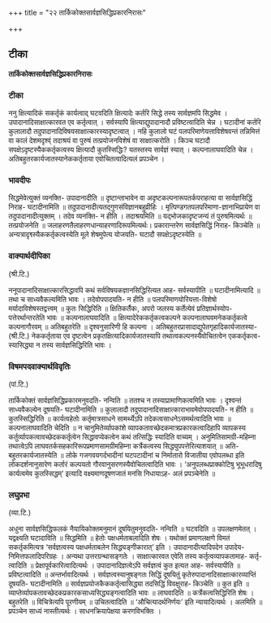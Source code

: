 +++
title = "२२ तार्किकोक्तसार्वज्ञसिद्धिप्रकारनिरासः"

+++


## टीका

**तार्किकोक्तसार्वज्ञसिद्धिप्रकारनिरासः**

### **टीका** 

ननु क्षित्यादिकं सकर्तृकं कार्यत्वाद् घटवदिति क्षित्यादेः कर्तरि सिद्धे तस्य सार्वज्ञमपि सिद्धमेव । उपादानादिसाक्षात्कारवत एव कर्तृत्वात् । सर्वस्यापि क्षित्याद्युपादानादौ प्रविष्टत्वादिति चेन्न । घटादीनां कर्तरि कुलालादौ तदुपादानादिविषयसाक्षात्कारस्यादृष्टत्वात् । नहि कुलालो घटं पलपरिमाणेयत्ताविशेषवन्तं तन्निमित्तं वा कालं देशमदृश्व्ं तदाश्रयं वा पुरुषं तत्प्रयोजनविशेषं वा साक्षात्करोति । किञ्च घटादौ सपक्षेऽदृष्टस्यैककर्तृकत्वस्य क्षित्यादौ कुतस्सिद्धिः? यतस्तस्य सार्वज्ञं स्यात् । कल्पनालाघवादिति चेन्न । अतिबहुतरकार्यजातस्यानेककर्तृताया एवोचितत्वादित्यलं प्रपञ्चेन ।

### **भावदीपः** 

सिद्धमेवेत्युक्तं व्यनक्ति- उपादानादीति ॥ दृष्टान्ताभावेन वा अदृष्टकल्पनारूपतर्कपराहत्या वा सार्वज्ञसिद्धिं निराह- घटादीनामिति ॥ तदुपादानादीत्यतद्गुणसंविज्ञानबहुव्रीहिः । मृत्पिण्डगतपलपरिमाणा-ज्ञानाभिप्रायेण वा तदुपादानादीत्युक्तम् । तदेव व्यनक्ति- न हीति । तदाश्रयमिति ॥ यद्भोजकादृष्टजन्यं तं पुरुषमित्यर्थः ॥ तत्प्रयोजनेति ॥ जलाहरणतैलाहरणधान्याहरणादिरूपमित्यर्थः। प्रकारान्तरेण सार्वज्ञसिद्धिं निराह- किञ्चेति ॥ अन्यत्रादृश्व्स्यैककर्तृकत्वस्येति मूले शेषमुपेत्य योजयति- घटादौ सपक्षेऽदृष्टस्येति ॥

### **वाक्यार्थदीपिका**

(श्री.टि.)

ननूपादानादिसाक्षात्कारसिद्धावपि कथं सर्वविषयकज्ञानसिद्धिरित्यत आह- सर्वस्यापीति ॥ घटादीनामित्यादि ॥ तथा च साध्यवैकल्यमिति भावः । तदेवोपपादयति- न हीति ॥ पलपरिमाणयोरियत्ता-विशेषो मर्यादाविशेषस्तद्वत्त्वम् ॥ कुतः सिद्धिरिति ॥ क्षितिकर्तैकः, अपरो जलस्य कर्तेत्येवं प्रतिज्ञार्थस्योप-पत्तेरर्थान्तरतेति भावः ॥ कल्पनालाघवादिति ॥ क्षित्यादेरेककर्तृकत्वकल्पने कल्पनालाघवमनेककर्तृकत्वे कल्पनागौरवम् ॥ अतिबहुतरेति ॥ दृश्वनुसारिणी हि कल्पना । अतिबहुतरप्रासादाद्युपेतगृहादिकार्यजातस्या-(श्री.टि.) नेककर्तृताया एव दृष्टत्वेन प्रकृतक्षित्यादिकार्यजातस्यापि तथात्वकल्पनस्यैवोचितत्वेन एककर्तृकत्व-स्यासिद्ध्या न तस्य सार्वज्ञसिद्धिरिति भावः ।

### **विषमपदवाक्यार्थविवृतिः**

(पां.टि.)

तार्किकोक्तं सार्वज्ञसिद्धिप्रकारमनुवदति- नन्विति ॥ ततश्च न तस्याप्रामाणिकत्वमिति भावः । दृश्वन्तं साध्यवैकल्येन दूषयति- घटादीनामिति ॥ कुलालादौ तदुपादानादिसाक्षात्काराभावमेवोपपादयति- न हीति ॥ कुतस्सिद्धिरिति ॥ कार्यत्वहेतोः कर्तृमात्रसाधने सामर्थ्येऽपि तदेकत्वसाधनेऽसमर्थत्वादिति भावः ॥ कल्पनालाघवादिति चेदिति ॥ न चानुमितेर्व्यापकांशे व्यापकतावच्छेदकमात्रप्रकारकत्वादिहापि व्यापकस्य कर्तुर्व्यापकत्वावच्छेदककर्तृत्वेन सिद्धावप्येकत्वेन कथं तत्सिद्धिः स्यादिति वाच्यम् । अनुमितिसामग्री-महिम्ना तथात्वेऽपि लाघवतर्कसहकारिरूपप्रमाणसामग्रीमहिम्ना कर्त्रेकत्वस्य सिद्ध्युपपत्तेरित्याशयात् ॥ अति-बहुतरकार्यजातस्येति ॥ लोके गजगवयगर्दभादीनां घटपटादीनां च निर्मातारो विजातीया एवोपलब्धा इति लोकदर्शनानुसारेण कर्तारं कल्पयतो गौरवानुसरणस्यैवोचितत्वादिति भावः । ‘अनुपलब्धप्राक्कोटिषु भूभूधरादिषु कार्यत्वमेव कुतस्सिद्धम्’ इत्यादि वक्ष्यमाणदूषणजातं मनसि निधायाऽह- अलं प्रपञ्चेनेति ॥

### **लघुप्रभा**

(व्या.टि.)

अधुना सार्वज्ञसिद्धिफलकं नैयायिकोक्तमनुमानं दूषयितुमनुवदति- नन्विति ॥ घटवदिति ॥ उपलक्षणमेतत् । यद्वक्ष्यति घटादाविति ॥ सिद्धमिति ॥ हेतोः पक्षधर्मताबलादिति शेषः । यथोक्तं प्रमाणलक्षणे विमतं सकर्तृकमित्यत्र ‘सर्वज्ञत्वस्य पक्षधर्मताबलेन सिद्ध्यङ्गीकारात्’ इति । उपादानादीत्यादिपदेन उपादेय-निमित्तफलादिपरिग्रहः । अन्यथा उत्तरग्रन्थासङ्गतेः । साक्षात्कारवत एवेति तस्य कर्तृत्वव्यापकतामाह- कर्तृ-त्वादिति ॥ प्रेक्षापूर्वकारित्वादित्यर्थः । उपादानादिज्ञत्वेऽपि सर्वज्ञत्वं कुत इत्यत आह- सर्वस्यापीति ॥ प्रविष्टत्वादिति ॥ अन्तर्भावादित्यर्थः । सर्वज्ञत्वस्यानुषङ्गतः सिद्धिं दूषयितुं कृतेरुपादानादिसाक्षात्कारव्याप्तिं दूषयति- घटादीनामिति ॥ सार्वज्ञप्रयोजकैककर्तृत्वासिद्ध्या तदसिद्धिं विवक्षुराह- किञ्चेति ॥ कुत इति ॥ व्याप्तेर्व्यापकतावच्छेदकप्रकारकसाध्यसिद्ध्यङ्गत्वादिति भावः ॥ लाघवादिति ॥ कर्त्रेकत्वसिद्धिरिति शेषः । बहुतरेति ॥ विचित्रेत्यपि पूरणीयम् ॥ उचितत्वादिति ॥ ‘औचित्यादर्थनिर्णयः’ इति न्यायादित्यर्थः । अलमिति ॥ प्रपञ्चेन साध्यं नास्तीत्यर्थः । साधनक्रियापेक्षया करणविभक्तिः ।

